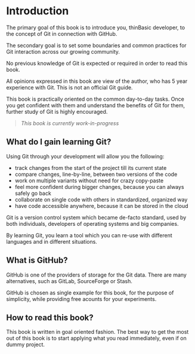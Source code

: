 # Introduction

The primary goal of this book is to introduce you, thinBasic developer, to the concept of Git in connection with GitHub.

The secondary goal is to set some boundaries and common practices for Git interaction across our growing community.

No previous knowledge of Git is expected or required in order to read this book.

All opinions expressed in this book are view of the author, who has 5 year experience with Git. This is not an official Git guide.

This book is practically oriented on the common day-to-day tasks. Once you get confident with them and understand the benefits of Git for them, further study of Git is highly encouraged.

> *This book is currently work-in-progress*

## What do I gain learning Git?

Using Git through your development will allow you the following:
- track changes from the start of the project till its current state
- compare changes, line-by-line, between two versions of the code
- work on multiple variants without need for crazy copy-paste 
- feel more confident during bigger changes, because you can always safely go back
- collaborate on single code with others in standardized, organized way
- have code accessible anywhere, because it can be stored in the cloud

Git is a version control system which became de-facto standard, used by both individuals, developers of operating systems and big companies.

By learning Git, you learn a tool which you can re-use with different languages and in different situations.

## What is GitHub?

GitHub is one of the providers of storage for the Git data. There are many alternatives, such as GitLab, SourceForge or Stash.

GitHub is chosen as single example for this book, for the purpose of simplicity, while providing free acounts for your experiments.

## How to read this book?

This book is written in goal oriented fashion. The best way to get the most out of this book is to start applying what you read immediately, even if on dummy project.
